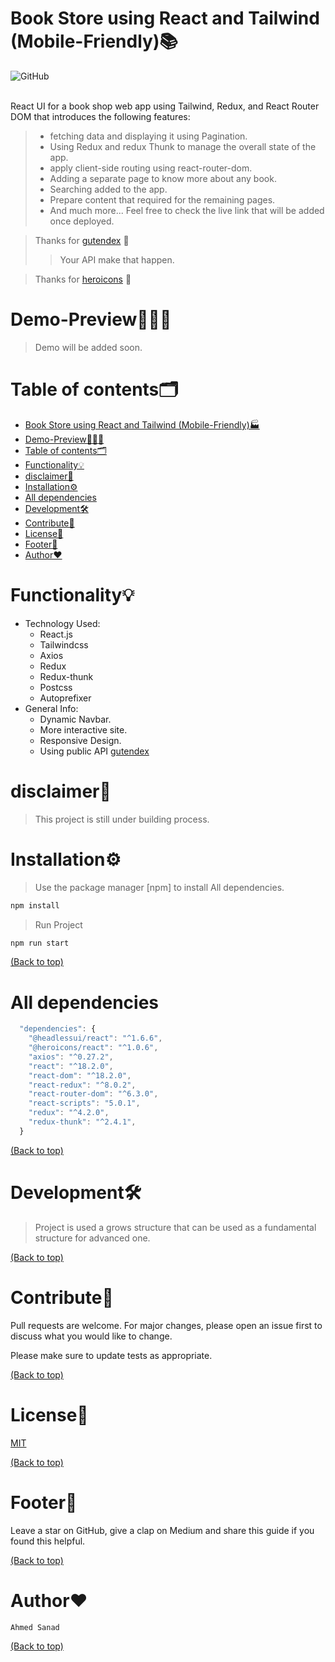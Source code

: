 # Book Store using React and Tailwind (Mobile-Friendly)📚

![GitHub](https://img.shields.io/github/license/ahmedsanad88/Book-Store-using-React-and-Tailwind)
<br />
<br />

React UI for a book shop web app using Tailwind, Redux, and React Router DOM that introduces the following features:

> - fetching data and displaying it using Pagination.
> - Using Redux and redux Thunk to manage the overall state of the app.
> - apply client-side routing using react-router-dom.
> - Adding a separate page to know more about any book.
> - Searching added to the app.
> - Prepare content that required for the remaining pages.
> - And much more... Feel free to check the live link that will be added once deployed.

> Thanks for [gutendex](https://gutendex.com/) 💚
>
> > Your API make that happen.

> Thanks for [heroicons](https://heroicons.com/) 💙

# Demo-Preview👨🏽‍🏫

> Demo will be added soon.

# Table of contents🗂

- [Book Store using React and Tailwind (Mobile-Friendly)🏭](#book-store-using-react-and-tailwind-mobile-friendly)
- [Demo-Preview👨🏽‍🏫](#demo-preview)
- [Table of contents🗂](#table-of-contents)
- [Functionality💡](#functionality)
- [disclaimer🔴](#disclaimer)
- [Installation⚙️](#installation️)
- [All dependencies](#all-dependencies)
- [Development🛠](#development)
- [Contribute🤝](#contribute)
- [License🧾](#license)
- [Footer💐](#footer)
- [Author❤️](#author️)

# Functionality💡

- Technology Used:
  - React.js
  - Tailwindcss
  - Axios
  - Redux
  - Redux-thunk
  - Postcss
  - Autoprefixer
- General Info:
  - Dynamic Navbar.
  - More interactive site.
  - Responsive Design.
  - Using public API [gutendex](https://gutendex.com/)

# disclaimer🔴

> This project is still under building process.

# Installation⚙️

> Use the package manager [npm] to install All dependencies.

```bash
npm install
```

> Run Project

```bash
npm run start
```

[(Back to top)](#table-of-contents)

# All dependencies

```javascript
  "dependencies": {
    "@headlessui/react": "^1.6.6",
    "@heroicons/react": "^1.0.6",
    "axios": "^0.27.2",
    "react": "^18.2.0",
    "react-dom": "^18.2.0",
    "react-redux": "^8.0.2",
    "react-router-dom": "^6.3.0",
    "react-scripts": "5.0.1",
    "redux": "^4.2.0",
    "redux-thunk": "^2.4.1",
  }
```

[(Back to top)](#table-of-contents)

# Development🛠

> Project is used a grows structure that can be used as a fundamental structure for advanced one.

[(Back to top)](#table-of-contents)

# Contribute🤝

Pull requests are welcome. For major changes, please open an issue first to discuss what you would like to change.

Please make sure to update tests as appropriate.

[(Back to top)](#table-of-contents)

# License🧾

[MIT](https://choosealicense.com/licenses/mit/)

[(Back to top)](#table-of-contents)

# Footer💐

Leave a star on GitHub, give a clap on Medium and share this guide if you found this helpful.

[(Back to top)](#table-of-contents)

# Author❤️

`Ahmed Sanad`

[(Back to top)](#table-of-contents)
